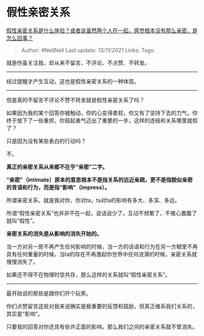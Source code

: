 # 假性亲密关系
[假性亲密关系是什么体验？或者说虽然两个人在一起，感觉根本没有那么亲密，是怎么回事？](https://www.zhihu.com/question/34599589/answer/2219342257)

> Author: #NellNell 
Last update: *13/11/2021* 
Links:
Tags:  
  

就是你虽关注我，却从来不留言、不评论、不点赞、不转发。

---

经过提醒才产生互动，这也是假性亲密关系的一种体现。

---

但是真的不留言不评论不赞不转发就是假性亲密关系了吗？

如果因为我的某个回答你被触动，你的心变得柔软，你又有了坚持下去的力气，你终于放下了一些重担，你鼓起勇气迈出了重要的一步，这样的连结和关系哪里就假了？

只是因为没有某些表白的行动吗？

不。

**真正的亲密关系从来都不在乎“亲密”二字。**

**“亲密”（intimate）原本的意思根本不是指关系的远近亲疏，更不是指貌似亲密的言语和行为，而是指“影响”（impress）。**

所谓亲密关系，就是我对你，你对ta，ta对ta的影响有多大、多深、多远。

所谓“假性亲密关系”也并非不在一起，说话说少了，互动不频繁了，不推心置腹了就叫“假性”。

**亲密关系的消失是从影响的消失开始的。**

当一方对另一房不再产生任何影响的时候，当一方的话语和行为在另一方眼里不再具有任何重量的时候，当ta的存在不再激起你世界中任何涟漪的时候，亲密关系就慢慢消失了。

如果还不得不在物理时空共存，那么这样的关系就叫“假性亲密关系”。

---

最开始说的那些是跟你们开个玩笑。

你们点赞留言这些对我来说确实是极重要的反馈和鼓励，但真正维系我们关系的，其实是“影响”。

只要我的回答对你还具有些许正面的影响，那么我们之间的亲密关系就不曾消失。